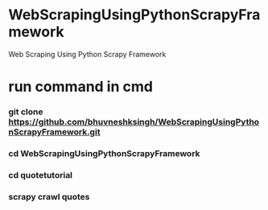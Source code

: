 # WebScrapingUsingPythonScrapyFramework
Web Scraping Using Python Scrapy Framework

# run command in cmd
### git clone https://github.com/bhuvneshksingh/WebScrapingUsingPythonScrapyFramework.git
### cd WebScrapingUsingPythonScrapyFramework
### cd quotetutorial
### scrapy crawl quotes
